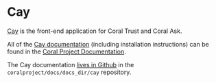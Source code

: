 # Cay

[Cay](https://github.com/coralproject/cay) is the front-end application for Coral Trust and Coral Ask.

All of the [Cay documentation](https://coralprojectdocs.herokuapp.com/cay/) (including installation instructions) can be found in the [Coral Project Documentation](https://coralprojectdocs.herokuapp.com/).

The Cay documentation [lives in Github](https://github.com/coralproject/docs/tree/master/docs_dir/cay) in the `coralproject/docs/docs_dir/cay` repository.
